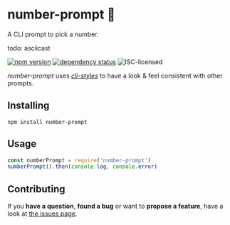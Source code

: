 # number-prompt 💯

A CLI prompt to pick a number.

todo: asciicast

[![npm version](https://img.shields.io/npm/v/number-prompt.svg)](https://www.npmjs.com/package/number-prompt)
[![dependency status](https://img.shields.io/david/derhuerst/number-prompt.svg)](https://david-dm.org/derhuerst/number-prompt)
![ISC-licensed](https://img.shields.io/github/license/derhuerst/number-prompt.svg)

*number-prompt* uses [*cli-styles*](https://github.com/derhuerst/cli-styles) to have a look & feel consistent with other prompts.


## Installing

```shell
npm install number-prompt
```


## Usage

```javascript
const numberPrompt = require('number-prompt')
numberPrompt().then(console.log, console.error)
```


## Contributing

If you **have a question**, **found a bug** or want to **propose a feature**, have a look at [the issues page](https://github.com/derhuerst/number-prompt/issues).
